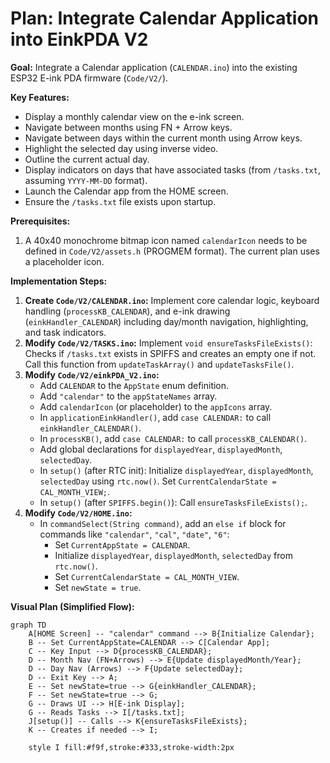 # Plan: Integrate Calendar Application into EinkPDA V2

**Goal:** Integrate a Calendar application (`CALENDAR.ino`) into the existing ESP32 E-ink PDA firmware (`Code/V2/`).

**Key Features:**

*   Display a monthly calendar view on the e-ink screen.
*   Navigate between months using FN + Arrow keys.
*   Navigate between days within the current month using Arrow keys.
*   Highlight the selected day using inverse video.
*   Outline the current actual day.
*   Display indicators on days that have associated tasks (from `/tasks.txt`, assuming `YYYY-MM-DD` format).
*   Launch the Calendar app from the HOME screen.
*   Ensure the `/tasks.txt` file exists upon startup.

**Prerequisites:**

1.  A 40x40 monochrome bitmap icon named `calendarIcon` needs to be defined in `Code/V2/assets.h` (PROGMEM format). The current plan uses a placeholder icon.

**Implementation Steps:**

1.  **Create `Code/V2/CALENDAR.ino`:** Implement core calendar logic, keyboard handling (`processKB_CALENDAR`), and e-ink drawing (`einkHandler_CALENDAR`) including day/month navigation, highlighting, and task indicators.
2.  **Modify `Code/V2/TASKS.ino`:** Implement `void ensureTasksFileExists()`: Checks if `/tasks.txt` exists in SPIFFS and creates an empty one if not. Call this function from `updateTaskArray()` and `updateTasksFile()`.
3.  **Modify `Code/V2/einkPDA_V2.ino`:**
    *   Add `CALENDAR` to the `AppState` enum definition.
    *   Add `"calendar"` to the `appStateNames` array.
    *   Add `calendarIcon` (or placeholder) to the `appIcons` array.
    *   In `applicationEinkHandler()`, add `case CALENDAR:` to call `einkHandler_CALENDAR()`.
    *   In `processKB()`, add `case CALENDAR:` to call `processKB_CALENDAR()`.
    *   Add global declarations for `displayedYear`, `displayedMonth`, `selectedDay`.
    *   In `setup()` (after RTC init): Initialize `displayedYear`, `displayedMonth`, `selectedDay` using `rtc.now()`. Set `CurrentCalendarState = CAL_MONTH_VIEW;`.
    *   In `setup()` (after `SPIFFS.begin()`): Call `ensureTasksFileExists();`.
4.  **Modify `Code/V2/HOME.ino`:**
    *   In `commandSelect(String command)`, add an `else if` block for commands like `"calendar"`, `"cal"`, `"date"`, `"6"`:
        *   Set `CurrentAppState = CALENDAR`.
        *   Initialize `displayedYear`, `displayedMonth`, `selectedDay` from `rtc.now()`.
        *   Set `CurrentCalendarState = CAL_MONTH_VIEW`.
        *   Set `newState = true`.

**Visual Plan (Simplified Flow):**

```mermaid
graph TD
    A[HOME Screen] -- "calendar" command --> B{Initialize Calendar};
    B -- Set CurrentAppState=CALENDAR --> C[Calendar App];
    C -- Key Input --> D{processKB_CALENDAR};
    D -- Month Nav (FN+Arrows) --> E{Update displayedMonth/Year};
    D -- Day Nav (Arrows) --> F{Update selectedDay};
    D -- Exit Key --> A;
    E -- Set newState=true --> G{einkHandler_CALENDAR};
    F -- Set newState=true --> G;
    G -- Draws UI --> H[E-ink Display];
    G -- Reads Tasks --> I[/tasks.txt];
    J[setup()] -- Calls --> K{ensureTasksFileExists};
    K -- Creates if needed --> I;

    style I fill:#f9f,stroke:#333,stroke-width:2px
